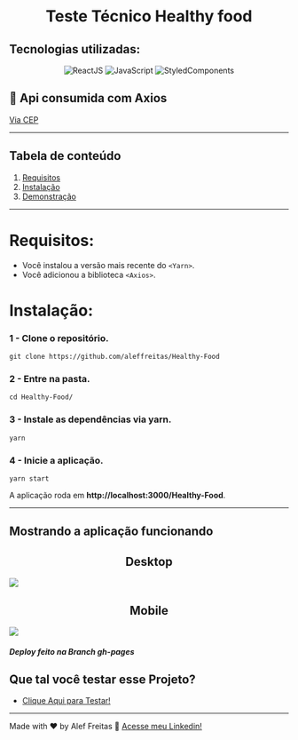 <div align="center">

# Teste Técnico Healthy food 

</div>

## Tecnologias utilizadas:
<p align="center">
  <img alt="ReactJS" src="https://img.shields.io/badge/ReactJS-61dafb?style=for-the-badge&logo=react&logoColor=white">
  <img alt="JavaScript" src="https://img.shields.io/badge/JavaScript-F0DB4F?style=for-the-badge&logo=javascript&logoColor=white">
  <img alt="StyledComponents" src="https://img.shields.io/badge/StyledComponents-424242?style=for-the-badge&logo=styledcomponents&logoColor=pink">  
</p>

## 🔗 Api consumida com Axios

[Via CEP](https://viacep.com.br/)

*******
## Tabela de conteúdo

 1. [Requisitos](#requirements)
 1. [Instalação](#installation)
 2. [Demonstração](#demonstration)

*******

<div class="requirements">

# **Requisitos**:
* Você instalou a versão mais recente do `<Yarn>`.
* Você adicionou a biblioteca `<Axios>`.

</div>

<div id="installation">


# **Instalação**:

### **1 -** Clone o repositório.
```console
git clone https://github.com/aleffreitas/Healthy-Food
```

### **2 -** Entre na pasta.
```console
cd Healthy-Food/
```

### **3 -** Instale as dependências via **yarn**.
```console
yarn
```
### **4 -** Inicie a aplicação.

```console
yarn start
```
A aplicação roda em **http://localhost:3000/Healthy-Food**.

---
</div>

<div id="demonstration">

## **Mostrando a aplicação funcionando**
</div>
<h2 align="center">Desktop</h2>
<img src="./github/healthyfooddesktop.gif"/>

<h2 align="center">Mobile</h2>
<img src="./github/healthyfoodmobile.gif"/>

<h5>Deploy feito na Branch gh-pages</h5>

## Que tal você testar esse Projeto?

- [Clique Aqui para Testar!](https://aleffreitas.github.io/Healthy-Food/)

---

Made with ❤️ by Alef Freitas 👋 [Acesse meu Linkedin!](https://br.linkedin.com/in/aleffreitas)

